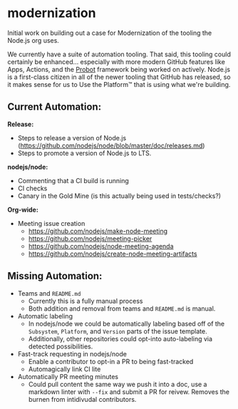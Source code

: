# modernization
Initial work on building out a case for Modernization of the tooling the Node.js org uses.

We currently have a suite of automation tooling. That said, this tooling could certainly be enhanced... especially with more modern GitHub features like Apps, Actions, and the [Probot](https://probot.github.io/) framework being worked on actively. Node.js is a first-class citizen in all of the newer tooling that GitHub has released, so it makes sense for us to Use the Platform™ that is using what we're building.

## Current Automation:

**Release:**
- Steps to release a version of Node.js (https://github.com/nodejs/node/blob/master/doc/releases.md)
- Steps to promote a version of Node.js to LTS.

**nodejs/node:**
- Commenting that a CI build is running
- CI checks
- Canary in the Gold Mine (is this actually being used in tests/checks?)

**Org-wide:**
- Meeting issue creation
  - https://github.com/nodejs/make-node-meeting
  - https://github.com/nodejs/meeting-picker
  - https://github.com/nodejs/node-meeting-agenda
  - https://github.com/nodejs/create-node-meeting-artifacts

## Missing Automation:
- Teams and `README.md`
  - Currently this is a fully manual process
  - Both addition and removal from teams and `README.md` is manual.
- Automatic labeling
  - In nodejs/node we could be automatically labeling based off of the `Subsystem`, `Platform`, and `Version` parts of the issue template.
  - Additionally, other repositories could opt-into auto-labeling via detected possibilities.
- Fast-track requesting in nodejs/node
  - Enable a contributor to opt-in a PR to being fast-tracked
  - Automagically link CI lite
- Automatically PR meeting minutes
  - Could pull content the same way we push it into a doc, use a markdown linter with `--fix` and submit a PR for reivew. Removes the burnen from intidivudal contributors.
